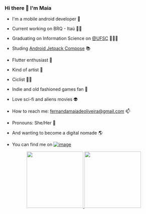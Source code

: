 ### Hi there 👋 I'm Maia  

- I'm a mobile android developer 📱 
- Current working on BRQ - Itaú  👩‍💻
- Graduating on Information Science on [@UFSC](http://ufsc.br/) 👩🏻‍🎓
- Studing [Android Jetpack Compose](https://developer.android.com/jetpack/compose) 📚 
- Flutter enthusiast 💖
- Kind of artist 🎨 
- Ciclist 🚴‍♀️
- Indie and old fashioned games fan 👾
- Love sci-fi and aliens movies 👽
- How to reach me: fernandamaiadeoliveira@gmail.com 📫
- Pronouns: She/Her 🌈

- And wanting to become a digital nomade 🌎

- You can find me on [![image](https://user-images.githubusercontent.com/38637390/170611187-d0f41af2-7357-477f-848a-d28bf42b7aa6.png)](https://www.linkedin.com/in/maia-de-oliveira-238322122/) 


<div align="center">
  <a href="https://github.com/maiadeolive">
  <img height="180em" src="https://github-readme-stats.vercel.app/api?username=maiadeolive&count_private=true&show_icons=true&theme=tokyonight"/>
  <img height="180em" src="https://github-readme-stats.vercel.app/api/top-langs/?username=maiadeolive&layout=compact&theme=tokyonight"/>
</div>



<!--

  ![Snake animation](https://github.com/maiadeolive/maiadeolive/blob/output/github-contribution-grid-snake.svg)
**MaiadeOlive/MaiadeOlive** is a ✨ _special_ ✨ repository because its `README.md` (this file) appears on your GitHub profile.

Here are some ideas to get you started:

     

- 🔭 I’m currently working on ...👩‍💻 
- 🌱 I’m currently learning ...
- 👯 I’m looking to collaborate on ...
- 🤔 I’m looking for help with ...
- 💬 Ask me about ...

- ⚡ Fun fact: ...
-->
